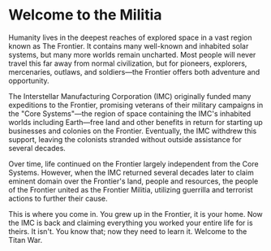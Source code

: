 # Welcome to the Militia

Humanity lives in the deepest reaches of explored space in a vast region known as The Frontier. It contains many well-known and inhabited solar systems, but many more worlds remain uncharted. Most people will never travel this far away from normal civilization, but for pioneers, explorers, mercenaries, outlaws, and soldiers—the Frontier offers both adventure and opportunity.

The Interstellar Manufacturing Corporation (IMC) originally funded many expeditions to the Frontier, promising veterans of their military campaigns in the "Core Systems"—the region of space containing the IMC's inhabited worlds including Earth—free land and other benefits in return for starting up businesses and colonies on the Frontier. Eventually, the IMC withdrew this support, leaving the colonists stranded without outside assistance for several decades.

Over time, life continued on the Frontier largely independent from the Core Systems. However, when the IMC returned several decades later to claim eminent domain over the Frontier's land, people and resources, the people of the Frontier united as the Frontier Militia, utilizing guerrilla and terrorist actions to further their cause.

This is where you come in. You grew up in the Frontier, it is your home. Now the IMC is back and claiming everything you worked your entire life for is theirs. It isn't. You know that; now they need to learn it. Welcome to the Titan War.